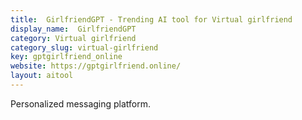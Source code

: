 ```yaml
---
title:  GirlfriendGPT - Trending AI tool for Virtual girlfriend
display_name:  GirlfriendGPT
category: Virtual girlfriend
category_slug: virtual-girlfriend
key: gptgirlfriend_online
website: https://gptgirlfriend.online/
layout: aitool
---
```


Personalized messaging platform.
